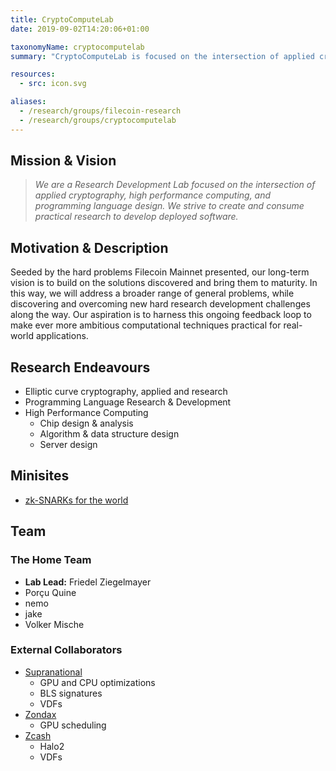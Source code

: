 ```yaml
---
title: CryptoComputeLab
date: 2019-09-02T14:20:06+01:00

taxonomyName: cryptocomputelab
summary: "CryptoComputeLab is focused on the intersection of applied cryptography, high performance computing, and programming language design. We strive to create and consume practical research to develop deployed software"

resources:
  - src: icon.svg

aliases:
  - /research/groups/filecoin-research
  - /research/groups/cryptocomputelab
---
```


 ## Mission & Vision

> *We are a Research Development Lab focused on the intersection of applied cryptography, high performance computing, and programming language design. We strive to create and consume practical research to develop deployed software.*

## Motivation & Description

Seeded by the hard problems Filecoin Mainnet presented, our long-term vision is to build on the solutions discovered and bring them to maturity. In this way, we will address a broader range of general problems, while discovering and overcoming new hard research development challenges along the way. Our aspiration is to harness this ongoing feedback loop to make ever more ambitious computational techniques practical for real-world applications.


## Research Endeavours

- Elliptic curve cryptography, applied and research
- Programming Language Research & Development
- High Performance Computing
    - Chip design & analysis
    - Algorithm & data structure design
    - Server design

## Minisites
- [zk-SNARKs for the world](../../sites/snarks/)

## Team

### The Home Team

- **Lab Lead:** Friedel Ziegelmayer
- Porçu Quine
- nemo
- jake
- Volker Mische


### External Collaborators

- [Supranational](https://www.supranational.net/)
    - GPU and CPU optimizations
    - BLS signatures
    - VDFs
- [Zondax](https://zondax.ch/)
    - GPU scheduling
- [Zcash](https://z.cash/)
    - Halo2
    - VDFs
